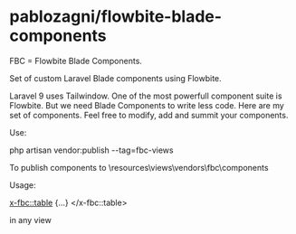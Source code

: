 # pablozagni/flowbite-blade-components

FBC = Flowbite Blade Components.

Set of custom Laravel Blade components using Flowbite.

Laravel 9 uses Tailwindow. One of the most powerfull component suite is Flowbite. But we need Blade Components to write less code. Here are my set of components. Feel free to modify, add and summit your components.

Use:

php artisan vendor:publish --tag=fbc-views

To publish components to \resources\views\vendors\fbc\components

Usage:

<x-fbc::table>
    {...}
</x-fbc::table>

in any view